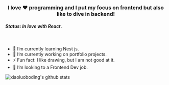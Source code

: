 
<h3 align="center"> I love ❤️ programming and I put my focus on frontend but also like to dive in backend!</h3>
<h5>Status: In love with React.</h5>
<br />
<ul>
    <li>🌱 I’m currently learning Nest js.</li>
    <li>🔭 I’m currently working on portfolio projects. </li>
    <li>⚡ Fun fact: I like drawing, but I am not good at it. 
    <li>👯 I’m looking to a Frontend Dev job.</li>
</ul>


![xiaoluoboding's github stats](https://github-readme-stats.vercel.app/api?username=dnisdv&show_icons=true&theme=dracula)
